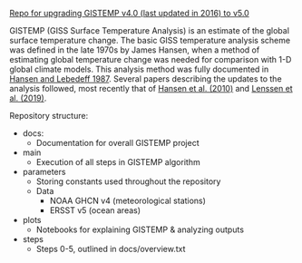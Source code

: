 <u>Repo for upgrading GISTEMP v4.0 (last updated in 2016) to v5.0</u>

GISTEMP (GISS Surface Temperature Analysis) is an estimate of the global surface temperature change. The basic GISS temperature analysis scheme was defined in the late 1970s by James Hansen, when a method of estimating global temperature change was needed for comparison with 1-D global climate models. This analysis method was fully documented in [Hansen and Lebedeff 1987](https://pubs.giss.nasa.gov/abs/ha00700d.html). Several papers describing the updates to the analysis followed, most recently that of [Hansen et al. (2010)](https://pubs.giss.nasa.gov/abs/ha00510u.html) and [Lenssen et al. (2019)](https://pubs.giss.nasa.gov/abs/le05800h.html).

Repository structure:
* docs:
    * Documentation for overall GISTEMP project
* main
    * Execution of all steps in GISTEMP algorithm
* parameters
    * Storing constants used throughout the repository
    * Data
        * NOAA GHCN v4 (meteorological stations)
        * ERSST v5 (ocean areas)
* plots
    * Notebooks for explaining GISTEMP & analyzing outputs
* steps
    * Steps 0-5, outlined in docs/overview.txt
